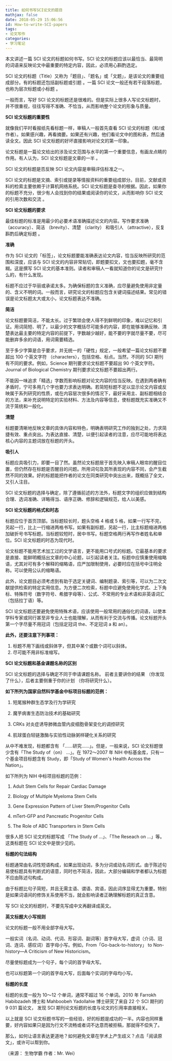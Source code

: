 ```yaml
---
title: 如何书写SCI论文的题目
mathjax: false
date: 2018-05-29 15:06:56
id: How-to-write-SCI-papers
tags:
- 论文写作
categories:
- 学习笔记
---
```


本文讲述一篇 SCI 论文的标题如何书写。SCI 论文的标题应该以最恰当、最简明的词语来反映论文中最重要的特定内容，因此，必须用心斟酌选定。

<!---more--->

SCI 论文的标题（Title）又称为「题目」、「题名」或「文题」，是该论文的重要组成部分。有的标题还包括副标题或引题 。一篇 SCI 论文一般还有若干段落标题，也称为层次标题或小标题 。

一般而言，写好 SCI 论文的标题还是很难的。但是实际上很多人写论文标题时，并不很重视，往往写得不准确、不恰当，从而影响整个论文的形象与质量。

**SCI 论文标题的重要性**

就像我们平时看报纸先看标题一样，审稿人一般首先查看 SCI 论文的标题（和/或作者）。如果感兴趣，再看摘要。如果还有兴趣，他们看论文中的图和表，然后通读全文。因此 SCI 论文标题的好坏直接影响对论文的第一印象。

论文标题是一篇论文给出的涉及论文范围与水平的第一个重要信息，有画龙点睛的作用。有人认为，SCI 论文标题是文章的一半 。

SCI 论文的标题是否反映 SCI 论文内容是审稿评估标准之一。

SCI 论文的标题是文摘、索引或提录等情报资料的重要组成部分。目前，文献或资料的检索主要依赖于计算机网络系统。SCI 论文标题是查寻的根据。因此，如果你的标题不充分，很少有人会找到你的结果或阅读你的论文，从而影响你 SCI 论文的引用次数和交流 。

**SCI 论文标题的要求**

最佳标题的标准是用最少的必要术语准确描述论文的内容。写作要求准确 （accuracy）、简洁 （brevity）、清楚 （clarity） 和吸引人 （attractive），反复斟酌后确定标题 。

**准确**

作为 SCI 论文的「标签」，论文标题要能准确表达论文内容，恰当反映所研究的范围和深度，应该与 SCI 论文的内容非常贴切，即题要扣文，文也要扣题，毫不含糊。这是撰写 SCI 论文的基本准则。读者和审稿人一看就知道你的论文是研究什么的，有什么发现。

标题不应过于华丽或承诺太多。为确保标题的含义准确，应尽量避免使用非定量的、含义不明的词。一般而言，研究论文的标题应包含关键词描述结果。常见的错误是论文标题太大或太小，论文标题表达不准确。

**简洁**

论文标题要简洁，不能太长。过于繁琐会使人得不到鲜明的印象，难以记忆和引证。用词简短、明了，以最少的文字概括尽可能多的内容，即在能够准确反映、清楚表达最主要的特定内容的前提下，字数越少越好，能不要的字就尽量不要，尽可能删弃多余的词语，用词需要精选。

至于多少字算是合乎要求，并无统一的「硬性」规定，一般希望一篇论文标题不要超出 100 个英文字符 （characters），包括空格、标点。当然，不同的 SCI 期刊有不同的要求。例如，Science 期刊要求论文标题不要超出 90 个英文字符。Journal of Biological Chemistry 期刊要求论文标题不要超出两行。

不能因一味追求「精选」字数而影响标题对论文内容的恰当反映。在遇到两者确有矛盾时，宁可多用几个字也要力求表达明确。若简短标题不足以显示论文内容或反映属于系列研究的性质，或在内容层次很多的情况下，最好采用主、副标题相结合的方法，来补充说明特定的实验材料、方法及内容等信息，使标题既充实准确又不流于笼统和一般化。

**清楚**

标题要清晰地反映文章的具体内容和特色，明确表明研究工作的独到之处，力求简捷有效、重点突出。为表达直接、清楚，以便引起读者的注意，应尽可能地将表达核心内容的主题词放在标题的开头。

**吸引人**

标题应具吸引力，即要一目了然。虽然论文标题居于首先映入审稿人眼帘的醒目位置，但仍然存在标题是否醒目的问题。所用词句及其所表现的内容不同，会产生截然不同的效果。好的标题能把作者的论文在同类研究中突出出来，既概括了全文，又引人注目。

SCI 论文标题的选择与确定，除了遵循前述的方法外，标题文字的组织应做到结构合理、选词准确、详略得当、语序正确、修辞和逻辑规范，给人以美感。

**SCI 论文标题的格式和时态**

标题应位于首页顶部。当标题较长时，题头空格 4 格或 5 格，如果一行写不完，另起一行，比上一行缩进两格书写。如果有副标题，另起一行，比主标题缩进两格加破折号书写标题。当标题较短时，居中书写。标题空格两行再写作者姓名和单位。SCI 论文标题的时态为现代时。

论文标题不能用艺术加工过的文学语言，更不能用口号式的标题。它最基本的要求是直接、能鲜明概括出文章的中心论题，以引起读者关注。标题中应慎重使用缩略语，尤其对可有多个解释的缩略语，应严加限制使用，必要时应在括号中注明全称。可以使用公认的缩略语。

此外，论文题目必须考虑到有助于选定关键词、编制题录、索引等，可以为二次文献提供检索的特定实用信息。为方便二次检索，标题中应避免使用化学式、上下角标、特殊符号（数字符号、希腊字母等）、公式、不常用的专业术语和非英语词汇（包括拉丁语）等。

SCI 论文标题还要避免使用特殊术语，应该使用一般常用的通俗化的词语，以使本学科专家或同行甚至非专业人士也能理解，从而有利于交流与传播。论文标题开头第一个字尽量不用冠词（包括定冠词 the、不定冠词 a 和 an）。

**此外，还要注意下列事项：**

1. 标题不用下画线或斜体字，但其中某个或数个词可以斜体。
2. 尽可能不用非标准缩写。

**SCI 论文标题和基金课题名称的区别**

SCI 论文标题的选择与确定不同于申请课题名称。 前者主要讲你的结果 （你发现了什么），后者主要侧重于你的计划 （你将研究什么）。

**如下所列为国家自然科学基金中标项目标题的范例：**

1. 短尾猴种群生态学及行为学研究

2. 魔芋病害生态防治技术的基础研究
3. CRKs 对炎症诱导肺微血管内皮细胞骨架变化的调控研究

4. 肌球蛋白轻链激酶与实验性动脉粥样硬化关系的研究

从中不难发现，标题都含有 「……研究……」。但是，一般来说，SCI 论文标题很少含有「The Study of（on） …」。在 1972～2007 年 NIH 中标基金库，只有一个基金项目标题含有 Study，即「Study of Women's Health Across the Nation」。

如下所列为 NIH 中标项目标题的范例：

1. Adult Stem Cells for Repair Cardiac Damage

2. Biology of Multiple Myeloma Stem Cells

3. Gene Expression Pattern of Liver Stem/Progenitor Cells
4. mTert-GFP and Pancreatic Progenitor Cells

5. The Role of ABC Transporters in Stem Cells

很多人把 SCI 论文的标题写成 「The Study of …」、「The Reseach on …」等。这类标题在 SCI 论文中是很少见的。

**标题的句法结构**

标题通常由名词性短语构成，如果出现动词，多为分词或动名词形式。由于陈述句易使标题具有判断式的语意，同时也不简洁，因此，大部分编辑和学者都认为标题不应由陈述句构成。

由于标题比句子简短，并且无需主语、谓语、宾语，因此词序显得尤为重要。特别是如果词语间的修饰关系使用不当，就会影响读者正确理解标题的真正含意。

写 SCI 论文的标题时，不要先写成中文再翻译成英文。

**英文标题大小写规则**

论文的标题一般不用全部字母大写。

一般实词（名词、动词、代词、形容词、副词等）首字母大写，虚词（介词、冠词、连词、感叹词）首字母小写。例如，From「Go-back-to-history」 to Non-history—A Criticism of New Historicism。

尽量使标题成为一个句子，每个词的首字母大写。

也可以标题第一个词的首字母大写，后面每个实词的字母均小写。

**标题的长度**

标题的长度一般为 10～12 个单词，通常不超过 16 个单词。2010 年 Farrokh Habibzadeh 博士和 Mahboobeh Yadollahie 博士研究了来自 22 个 SCI 期刊的 9 031 篇论文， 发现 SCI 期刊论文标题的长度与论文的引用率直接相关。

以上就是 SCI 论文标题书写的一些经验，好的标题是成功的一半。内容也同样重要，好内容如果只是因为行文不流畅或者词不达意而被拒稿，那就得不偿失了。

那么，如何让语言表达更道地？如何避免文章在学术上产生歧义？点击「阅读原文」，或许可以帮到你。

（来源： 生物学霸 作者：Mr. Wei）